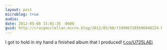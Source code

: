 ```yaml
---
layout: post
microblog: true
audio: 
date: 2012-05-08 15:01:35 -0600
guid: http://craigmcclellan.micro.blog/2012/05/08/t199967305696948224.html
---
```

I got to hold  in my hand a finished album that I produced! [t.co/U725LAEi](http://t.co/U725LAEi)
